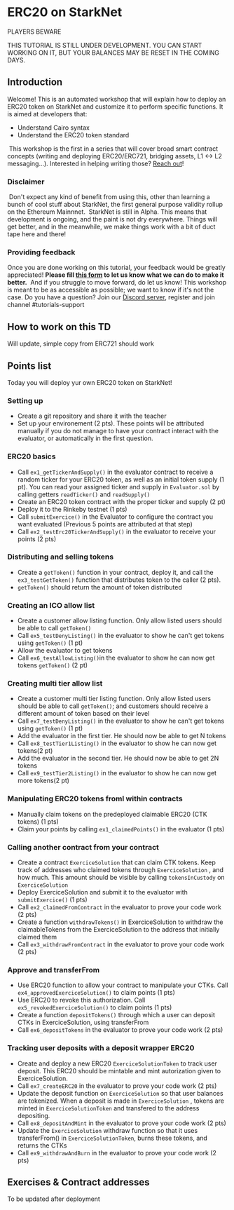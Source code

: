 # ERC20 on StarkNet 

PLAYERS BEWARE

THIS TUTORIAL IS STILL UNDER DEVELOPMENT. YOU CAN START WORKING ON IT, BUT YOUR BALANCES MAY BE RESET IN THE COMING DAYS.

## Introduction
Welcome! This is an automated workshop that will explain how to deploy an ERC20 token on StarkNet and customize it to perform specific functions.
It is aimed at developers that:
- Understand Cairo syntax
- Understand the ERC20 token standard

​
This workshop is the first in a series that will cover broad smart contract concepts (writing and deploying ERC20/ERC721, bridging assets, L1 <-> L2 messaging...). 
Interested in helping writing those? [Reach out](https://twitter.com/HenriLieutaud)!
​

### Disclaimer
​
Don't expect any kind of benefit from using this, other than learning a bunch of cool stuff about StarkNet, the first general purpose validity rollup on the Ethereum Mainnnet.
​
StarkNet is still in Alpha. This means that development is ongoing, and the paint is not dry everywhere. Things will get better, and in the meanwhile, we make things work with a bit of duct tape here and there!
​

### Providing feedback
Once you are done working on this tutorial, your feedback would be greatly appreciated! 
**Please fill [this form](https://forms.reform.app/starkware/untitled-form-4/kaes2e) to let us know what we can do to make it better.** 
​
And if you struggle to move forward, do let us know! This workshop is meant to be as accessible as possible; we want to know if it's not the case.
​
Do you have a question? Join our [Discord server](https://discord.gg/YHz7drT3), register and join channel #tutorials-support
​

## How to work on this TD
Will update, simple copy from ERC721 should work

## Points list
Today you will deploy yur own ERC20 token on StarkNet!
### Setting up
- Create a git repository and share it with the teacher
- Set up your environement (2 pts). 
These points will be attributed manually if you do not manage to have your contract interact with the evaluator, or automatically in the first question.

### ERC20 basics
- Call  `ex1_getTickerAndSupply()` in the evaluator contract to receive a random ticker for your ERC20 token, as well as an initial token supply (1 pt). You can read your assigned ticker and supply in `Evaluator.sol` by calling getters `readTicker()` and `readSupply()`
- Create an ERC20 token contract with the proper ticker and supply (2 pt)
- Deploy it to the Rinkeby testnet (1 pts)
- Call `submitExercice()` in the Evaluator to configure the contract you want evaluated (Previous 5 points are attributed at that step)
- Call `ex2_testErc20TickerAndSupply()` in the evaluator to receive your points (2 pts) 

### Distributing and selling tokens
- Create a `getToken()` function in your contract, deploy it, and call the `ex3_testGetToken()` function that distributes token to the caller (2 pts).
- `getToken()` should return the amount of token distributed

### Creating an ICO allow list
- Create a customer allow listing function. Only allow listed users should be able to call `getToken()`
- Call `ex5_testDenyListing()` in the evaluator to show he can't get tokens using `getToken()` (1 pt)
- Allow the evaluator to get tokens
- Call `ex6_testAllowListing()`in the evaluator to show he can now get tokens `getToken()` (2 pt)

### Creating multi tier allow list
- Create a customer multi tier listing function. Only allow listed users should be able to call `getToken()`; and customers should receive a different amount of token based on their level
- Call `ex7_testDenyListing()` in the evaluator to show he can't get tokens using `getToken()` (1 pt)
- Add the evaluator in the first tier. He should now be able to get N tokens 
- Call `ex8_testTier1Listing()` in the evaluator to show he can now get tokens(2 pt)
- Add the evaluator in the second tier. He should now be able to get 2N tokens
- Call `ex9_testTier2Listing()` in the evaluator to show he can now get more tokens(2 pt)

### Manipulating ERC20 tokens froml within contracts
- Manually claim tokens on the predeployed claimable ERC20 (CTK tokens) (1 pts)
- Claim your points by calling `ex1_claimedPoints()` in the evaluator (1 pts)

### Calling another contract from your contract
- Create a contract `ExerciceSolution` that can claim CTK tokens. Keep track of addresses who claimed tokens through `ExerciceSolution` , and how much. This amount should be visible by calling `tokensInCustody` on `ExerciceSolution` 
- Deploy ExerciceSolution and submit it to the evaluator with  `submitExercice()` (1 pts)
- Call `ex2_claimedFromContract` in the evaluator to prove your code work (2 pts)
- Create a function `withdrawTokens()` in ExerciceSolution to withdraw the claimableTokens from the ExerciceSolution to the address that initially claimed them 
- Call `ex3_withdrawFromContract` in the evaluator to prove your code work (2 pts)

### Approve and transferFrom
- Use ERC20 function to allow your contract to manipulate your CTKs. Call `ex4_approvedExerciceSolution()` to claim points (1 pts) 
- Use ERC20 to revoke this authorization. Call `ex5_revokedExerciceSolution()` to claim points (1 pts)
- Create a function `depositTokens()` through which a user can deposit CTKs in ExerciceSolution, using transferFrom 
- Call `ex6_depositTokens` in the evaluator to prove your code work (2 pts)

### Tracking user deposits with a deposit wrapper ERC20
- Create and deploy a new ERC20 `ExerciceSolutionToken` to track user deposit. This ERC20 should be mintable and mint autorization given to ExerciceSolution. 
- Call `ex7_createERC20` in the evaluator to prove your code work (2 pts)
- Update the deposit function on `ExerciceSolution`  so that user balances are tokenized. When a deposit is made in `ExerciceSolution` , tokens are minted in `ExerciceSolutionToken` and transfered to the address depositing. 
- Call `ex8_depositAndMint` in the evaluator to prove your code work (2 pts)
- Update the `ExerciceSolution`  withdraw function so that it uses transferFrom() in `ExerciceSolutionToken`, burns these tokens, and returns the CTKs 
- Call `ex9_withdrawAndBurn` in the evaluator to prove your code work (2 pts)

## Exercises & Contract addresses 
To be updated after deployment
​
​
